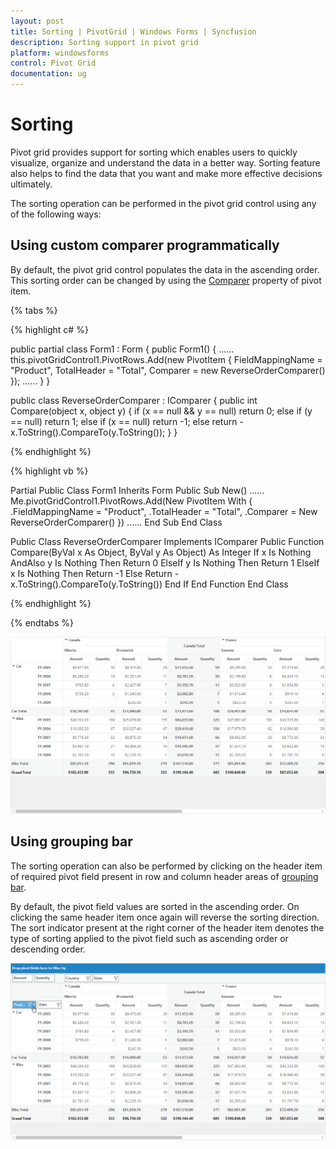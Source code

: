 ```yaml
---
layout: post
title: Sorting | PivotGrid | Windows Forms | Syncfusion
description: Sorting support in pivot grid
platform: windowsforms
control: Pivot Grid
documentation: ug
---
```


# Sorting

Pivot grid provides support for sorting which enables users to quickly visualize, organize and understand the data in a better way. Sorting feature also helps to find the data that you want and make more effective decisions ultimately.

The sorting operation can be performed in the pivot grid control using any of the following ways:

## Using custom comparer programmatically

By default, the pivot grid control populates the data in the ascending order. This sorting order can be changed by using the [Comparer](https://help.syncfusion.com/cr/cref_files/windowsforms/Syncfusion.PivotAnalysis.Base~Syncfusion.PivotAnalysis.Base.PivotItem~Comparer.html) property of pivot item.

{% tabs %}

{% highlight c# %}

public partial class Form1 : Form
{
    public Form1()
    {
        ......
        this.pivotGridControl1.PivotRows.Add(new PivotItem
        {
            FieldMappingName = "Product",
            TotalHeader = "Total",
            Comparer = new ReverseOrderComparer()
        });
        ......
    }
}

public class ReverseOrderComparer : IComparer
{
   public int Compare(object x, object y)
   {
      if (x == null && y == null)
         return 0;
      else if (y == null)
         return 1;
      else if (x == null)
         return -1;
      else
         return -x.ToString().CompareTo(y.ToString());
   }
}

{% endhighlight %}

{% highlight vb %}

Partial Public Class Form1
    Inherits Form
    Public Sub New()
        ......
        Me.pivotGridControl1.PivotRows.Add(New PivotItem With
        {
            .FieldMappingName = "Product",
            .TotalHeader = "Total",
            .Comparer = New ReverseOrderComparer()
        })
        ......
    End Sub
End Class

Public Class ReverseOrderComparer
    Implements IComparer
    Public Function Compare(ByVal x As Object, ByVal y As Object) As Integer
        If x Is Nothing AndAlso y Is Nothing Then
            Return 0
        ElseIf y Is Nothing Then
            Return 1
        ElseIf x Is Nothing Then
            Return -1
        Else
            Return -x.ToString().CompareTo(y.ToString())
        End If
    End Function
End Class

{% endhighlight %}

{% endtabs %}

![Sorting_img1](Sorting_images/Sorting_img1.png)

## Using grouping bar

The sorting operation can also be performed by clicking on the header item of required pivot field present in row and column header areas of [grouping bar](grouping-bar.md).

By default, the pivot field values are sorted in the ascending order. On clicking the same header item once again will reverse the sorting direction. The sort indicator present at the right corner of the header item denotes the type of sorting applied to the pivot field such as ascending order or descending order.

![Sorting_img2](Sorting_images/Sorting_img2.png)
